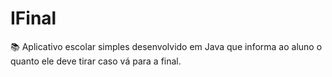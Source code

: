 # IFinal
📚 Aplicativo escolar simples desenvolvido em Java que informa ao aluno o quanto ele deve tirar caso vá para a final.
